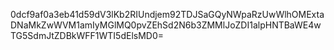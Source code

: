 0dcf9af0a3eb41d59dV3lKb2RIUndjem92TDJSaGQyNWpaRzUwWlhOMExtaDNaMkZwWVM1amIyMGlMQ0pvZEhSd2N6b3ZMMlJoZDI1alpHNTBaWE4wTG5SdmJtZDBkWFF1WTI5dElsMD0=
